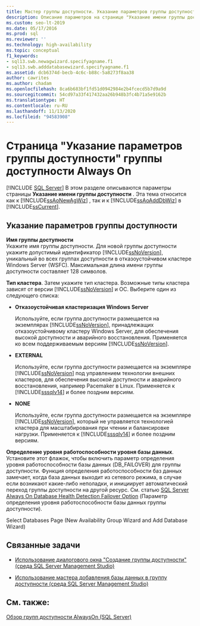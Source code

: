 ```yaml
---
title: Мастер группы доступности. Указание параметров группы доступности
description: Описание параметров на странице "Указание имени группы доступности" мастера группы доступности в SQL Server Management Studio.
ms.custom: seo-lt-2019
ms.date: 05/17/2016
ms.prod: sql
ms.reviewer: ''
ms.technology: high-availability
ms.topic: conceptual
f1_keywords:
- sql13.swb.newagwizard.specifyagname.f1
- sql13.swb.adddatabasewizard.specifyagname.f1
ms.assetid: dcb6374d-becb-4c6c-b88c-5a8273f8aa38
author: cawrites
ms.author: chadam
ms.openlocfilehash: 8ca6b683bf1fd51d0942984e2b4fcecd5b7d9a9d
ms.sourcegitcommit: 54cd97a33f417432aa26b948b3fc4b71a5e9162b
ms.translationtype: HT
ms.contentlocale: ru-RU
ms.lasthandoff: 11/13/2020
ms.locfileid: "94583908"
---
```

# <a name="specify-availability-group-options-page-for-an-always-on-availability-group"></a>Страница "Указание параметров группы доступности" группы доступности Always On
[!INCLUDE [SQL Server](../../../includes/applies-to-version/sqlserver.md)]
  В этом разделе описываются параметры страницы **Указание имени группы доступности** . Эта тема относится как к [!INCLUDE[ssAoNewAgWiz](../../../includes/ssaonewagwiz-md.md)] , так и к [!INCLUDE[ssAoAddDbWiz](../../../includes/ssaoadddbwiz-md.md)] в [!INCLUDE[ssCurrent](../../../includes/sscurrent-md.md)].  
  
##  <a name="specify-availability-group-options"></a><a name="PageOptions"></a> Указание параметров группы доступности  
 **Имя группы доступности**  
 Укажите имя группы доступности. Для новой группы доступности укажите допустимый идентификатор [!INCLUDE[ssNoVersion](../../../includes/ssnoversion-md.md)], уникальный во всех группах доступности в отказоустойчивом кластере Windows Server (WSFC). Максимальная длина имени группы доступности составляет 128 символов.  

 **Тип кластера**. Затем укажите тип кластера. Возможные типы кластера зависят от версии [!INCLUDE[ssNoVersion](../../../includes/ssnoversion-md.md)] и ОС. Выберите один из следующего списка:

   * **Отказоустойчивая кластеризация Windows Server**
   
      Используйте, если группа доступности размещается на экземплярах [!INCLUDE[ssNoVersion](../../../includes/ssnoversion-md.md)], принадлежащих отказоустойчивому кластеру Windows Server, для обеспечения высокой доступности и аварийного восстановления. Применяется ко всем поддерживаемым версиям [!INCLUDE[ssNoVersion](../../../includes/ssnoversion-md.md)]. 

   * **EXTERNAL**
      
      Используйте, если группа доступности размещается на экземпляре [!INCLUDE[ssNoVersion](../../../includes/ssnoversion-md.md)] под управлением технологии внешних кластеров, для обеспечения высокой доступности и аварийного восстановления, например Pacemaker в Linux. Применяется к [!INCLUDE[sssqlv14](../../../includes/sssqlv14-md.md)] и более поздним версиям.

   * **NONE**
      
      Используйте, если группа доступности размещается на экземпляре [!INCLUDE[ssNoVersion](../../../includes/ssnoversion-md.md)], который не управляется технологией кластера для масштабирования при чтении и балансировке нагрузки. Применяется к [!INCLUDE[sssqlv14](../../../includes/sssqlv14-md.md)] и более поздним версиям. 
 
   **Определение уровня работоспособности уровня базы данных**. Установите этот флажок, чтобы включить параметр определения уровня работоспособности базы данных (DB_FAILOVER) для группы доступности. Функция определения работоспособности баз данных замечает, когда база данных выходит из сетевого режима, в случае если возникают какие-либо неполадки, и инициирует автоматический переход группы доступности на другой ресурс. См. статью [SQL Server Always On Database Health Detection Failover Option](sql-server-always-on-database-health-detection-failover-option.md) (Параметр определения уровня работоспособности базы данных группы доступности).


Select Databases Page (New Availability Group Wizard and Add Database Wizard)  
  
##  <a name="related-tasks"></a><a name="LaunchWiz"></a> Связанные задачи  
  
-   [Использование диалогового окна "Создание группы доступности" (среда SQL Server Management Studio)](../../../database-engine/availability-groups/windows/use-the-new-availability-group-dialog-box-sql-server-management-studio.md)  
  
-   [Использование мастера добавления базы данных в группу доступности (среда SQL Server Management Studio)](../../../database-engine/availability-groups/windows/availability-group-add-database-to-group-wizard.md)  
  
## <a name="see-also"></a>См. также:  
 [Обзор групп доступности AlwaysOn (SQL Server)](../../../database-engine/availability-groups/windows/overview-of-always-on-availability-groups-sql-server.md)  
  
